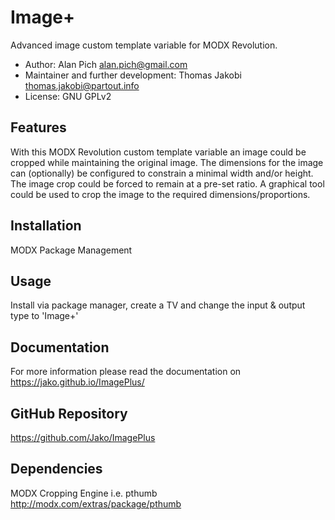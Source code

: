 # Image+

Advanced image custom template variable for MODX Revolution.

- Author: Alan Pich <alan.pich@gmail.com>
- Maintainer and further development: Thomas Jakobi <thomas.jakobi@partout.info>
- License: GNU GPLv2

## Features

With this MODX Revolution custom template variable an image could be cropped
while maintaining the original image. The dimensions for the image can
(optionally) be configured to constrain a minimal width and/or height. The image
crop could be forced to remain at a pre-set ratio. A graphical tool could be
used to crop the image to the required dimensions/proportions.

## Installation

MODX Package Management

## Usage

Install via package manager, create a TV and change the input & output type to
'Image+'

## Documentation

For more information please read the documentation on
https://jako.github.io/ImagePlus/

## GitHub Repository

https://github.com/Jako/ImagePlus

## Dependencies

MODX Cropping Engine i.e. pthumb <http://modx.com/extras/package/pthumb>
